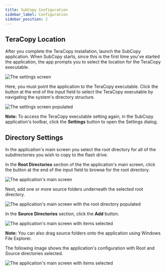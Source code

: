 ```yaml
---
title: SubCopy Configuration
sidebar_label: Configuration
sidebar_position: 2
---
```


## TeraCopy Location

After you complete the TeraCopy installation, launch the SubCopy application. When SubCopy starts, since this is the first time you've started the application, the app prompts you to select the location for the TeraCopy executable.

![The settings screen](/images/subcopy/subcopy-start-1.png)

Here, you must point the application to the TeraCopy executable. Click the button at the end of the input field to select the TeraCopy executable by navigating the system's directory structure.

![The settings screen populated](/images/subcopy/subcopy-start-2.png)

**Note:** To access the TeraCopy executable setting again, in the SubCopy application's toolbar, click the **Settings** button to open the Settings dialog.

## Directory Settings

In the application's main screen you select the root directory for all of the subdirectories you wish to copy to the flash drive. 

In the **Root Directories** section of the the application's main screen, click the button at the end of the input field to browse for the root directory.

![The application's main screen](/images/subcopy/subcopy-main-1.png)

Next, add one or more source folders underneath the selected root directory.

![The application's main screen with the root directory populated](/images/subcopy/subcopy-main-2.png)

In the **Source Directories** section, click the **Add** button. 

![The application's main screen with items selected](/images/subcopy/subcopy-main-3.png)

**Note:** You can also drag source folders onto the application using Windows File Explorer.

The following image shows the application's configuration with Root and Source directories selected.

![The application's main screen with items selected](/images/subcopy/subcopy-main-4.png)
